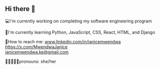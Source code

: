 ## Hi there 👋

💻I'm currently working on completing my software engineering program

📖I'm currently learning Python, JavaScript, CSS, React, HTML, and Django

🤝How to reach me: www.linkedin.com/in/janicemwendwa 
                    https://x.com/MwendwaJanice   
                    janicemwendwa.ke@gmail.com

👨🏼‍🤝‍👨🏻pronouns: she/her


